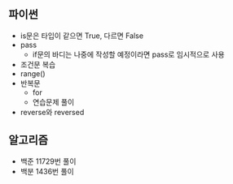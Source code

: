 ## 파이썬

- is문은 타입이 같으면 True, 다르면 False
- pass
    - if문의 바디는 나중에 작성할 예정이라면 pass로 임시적으로 사용
- 조건문 복습
- range()
- 반복문
    - for
    - 연습문제 풀이
- reverse와 reversed

## 알고리즘

- 백준 11729번 풀이
- 백분 1436번 풀이